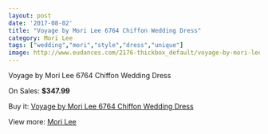 ```yaml
---
layout: post
date: '2017-08-02'
title: "Voyage by Mori Lee 6764 Chiffon Wedding Dress"
category: Mori Lee
tags: ["wedding","mori","style","dress","unique"]
image: http://www.eudances.com/2176-thickbox_default/voyage-by-mori-lee-6764-chiffon-wedding-dress.jpg
---
```

Voyage by Mori Lee 6764 Chiffon Wedding Dress

On Sales: **$347.99**
<a href="https://www.eudances.com/en/mori-lee/730-voyage-by-mori-lee-6764-chiffon-wedding-dress.html"><amp-img layout="responsive" width="600" height="600" src="//www.eudances.com/2176-thickbox_default/voyage-by-mori-lee-6764-chiffon-wedding-dress.jpg" alt="Voyage by Mori Lee 6764 Chiffon Wedding Dress 0" /></a>
<a href="https://www.eudances.com/en/mori-lee/730-voyage-by-mori-lee-6764-chiffon-wedding-dress.html"><amp-img layout="responsive" width="600" height="600" src="//www.eudances.com/2178-thickbox_default/voyage-by-mori-lee-6764-chiffon-wedding-dress.jpg" alt="Voyage by Mori Lee 6764 Chiffon Wedding Dress 1" /></a>
<a href="https://www.eudances.com/en/mori-lee/730-voyage-by-mori-lee-6764-chiffon-wedding-dress.html"><amp-img layout="responsive" width="600" height="600" src="//www.eudances.com/2177-thickbox_default/voyage-by-mori-lee-6764-chiffon-wedding-dress.jpg" alt="Voyage by Mori Lee 6764 Chiffon Wedding Dress 2" /></a>

Buy it: [Voyage by Mori Lee 6764 Chiffon Wedding Dress](https://www.eudances.com/en/mori-lee/730-voyage-by-mori-lee-6764-chiffon-wedding-dress.html "Voyage by Mori Lee 6764 Chiffon Wedding Dress")

View more: [Mori Lee](https://www.eudances.com/en/9-mori-lee "Mori Lee")